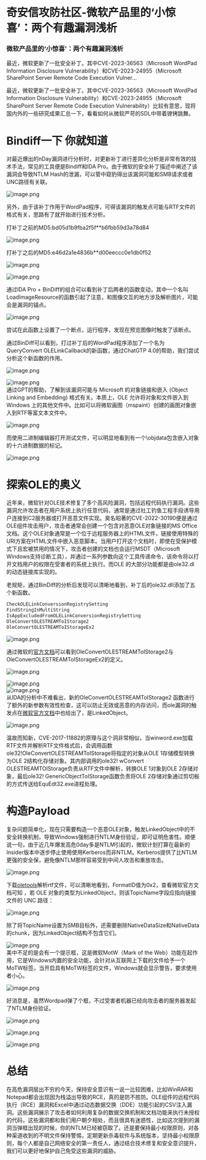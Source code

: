 

# 奇安信攻防社区-微软产品里的‘小惊喜’：两个有趣漏洞浅析

### 微软产品里的‘小惊喜’：两个有趣漏洞浅析

最近，微软更新了一批安全补丁。其中CVE-2023-36563（Microsoft WordPad Information Disclosure Vulnerability）和CVE-2023-24955（Microsoft SharePoint Server Remote Code Execution Vulner...

最近，微软更新了一批安全补丁。其中CVE-2023-36563（Microsoft WordPad Information Disclosure Vulnerability）和CVE-2023-24955（Microsoft SharePoint Server Remote Code Execution Vulnerability）比较有意思，现将国内外的一些研究成果汇总一下，看看如何从微软严苛的SDL中带着镣铐跳舞。

# Bindiff一下 你就知道

对最近爆出的nDay漏洞进行分析时，对更新补丁进行差异化分析是非常有效的技术手法，常见的工具便是Bindiff和IDA Pro。由于微软的安全补丁描述中阐述了该漏洞会导致NTLM Hash的泄漏，可以管中窥豹得出该漏洞可能和SMB请求或者UNC路径有关联。

![image.png](assets/1703831631-eaa625dbddfaa949b3764ae59424f324.png)

另外，由于该补丁作用于WordPad程序，可得该漏洞的触发点可能与RTF文件的格式有关，思路有了就开始进行技术分析。

打补丁之前的MD5:bd05d1b9fba2f5f\*\*b6fbb59d3a78d84

![image.png](assets/1703831631-c45941f963f577c1c4e337f9b6fc6b64.png)

打补丁之后的MD5:e46d2a1e4836b\*\*d00eeccc0e1db0f52

![image.png](assets/1703831631-3cac9ad226ba112c4f25044c7204064c.png)

![image.png](assets/1703831631-f97bbf9c3de664420d4f30b5fc891f05.png)

通过IDA Pro + BinDiff的组合可以看到补丁后两者的函数变动，其中一个名叫LoadImageResource的函数引起了注意，和图像交互的地方涉及解析图片，可能会是漏洞的锚点。

![image.png](assets/1703831631-a5158d251486f96714cc141d8e733d65.png)

尝试在此函数上设置了一个断点，运行程序，发现在预览图像时触发了该断点。

通过BinDiff可以看到，打过补丁后的WordPad程序添加了一个名为QueryConvert OLELinkCallback的新函数，通过ChatGTP 4.0的帮助，我们尝试分析这个新函数的作用。

![image.png](assets/1703831631-21077e445cb917e90e3e30b1be11c5da.png)

![image.png](assets/1703831631-5c8e05be7668f6c59e40147bee4688c1.png)  
通过GPT的帮助，了解到该漏洞可能与 Microsoft 的对象链接和嵌入 (Object Linking and Embedding) 格式有关。本质上，OLE 允许将对象和文件嵌入到 Windows 上的其他文件中。比如可以将微软画图（mspaint）创建的画图对象嵌入到RTF等富文本文件中。

![image.png](assets/1703831631-babc57fd4bebb40918f7fb4b64ef3984.png)

而使用二进制编辑器打开测试文件，可以明显地看到有一个\\objdata包含嵌入对象的十六进制数据的标记。

![image.png](assets/1703831631-85b77207700e75bbe112b72b6cd3f457.png)

# 探索OLE的奥义

近年来，微软针对OLE技术修复了多个高风险漏洞，包括远程代码执行漏洞。这些漏洞允许攻击者在用户系统上执行任意代码，通常是通过社工钓鱼工程手段诱导用户连接到C2服务器或打开恶意文件实现。臭名昭著的CVE-2022-30190便是通过OLE组件攻击用户，攻击者通常会创建一个包含对恶意OLE对象链接的MS Office文档。这个OLE对象通常是一个位于远程服务器上的HTML文件，链接使用特殊的URI方案在HTML文件中嵌入恶意脚本。当用户打开这个文档时，即使在受保护模式下且宏被禁用的情况下，攻击者创建的文档也会运行MSDT（Microsoft Windows支持诊断工具），并通过一系列参数向这个工具传递命令，该命令将以打开文档用户的权限在受害者的系统上执行。而OLE 的大部分功能都是由ole32.dl的动态链接库实现的。

老规矩，通过BinDiff的分析后发现可以清晰地看到，补丁后的ole32.dll添加了五个新函数。

```php
CheckOLELinkConversionRegistrySetting
FindStringInMultiString
IsAppExcludedFromOLELinkConversionRegistrySetting
OleConvertOLESTREAMToIStorage2
OleConvertOLESTREAMToIStorageEx2
```

![image.png](assets/1703831631-44fc23f296c818b4fa58caa719129f8c.png)

通过微软的[官方文档](https://learn.microsoft.com/en-us/windows/win32/stg/oleconvertolestreamtoistorage2)可以看到OleConvertOLESTREAMToIStorage2与OleConvertOLESTREAMToIStorageEx2的定义。

![image.png](assets/1703831631-aaaa9d43e10101b2205d1e8bbf89db59.png)

![image.png](assets/1703831631-82d1a561188ddfa19f19aae120003ab5.png)  
![image.png](assets/1703831631-59f9229affccf48f5f125874ee1751bc.png)  
从IDA的分析中不难看出，新的OleConvertOLESTREAMToIStorage2 函数进行了额外的新参数有效性检查，这可以防止无效或恶意的内存访问，而ole漏洞的触发点在[微软官方文档](https://winprotocoldoc.blob.core.windows.net/productionwindowsarchives/MS-OLEDS/%5BMS-OLEDS%5D.pdf)中也给出了，是LinkedObject。

![image.png](assets/1703831631-f3e68f45441852b77dff01e804b6e3f9.png)

温故而知新，CVE-2017-11882的原理与这个洞非常相似，当winword.exe加载RTF文件并解析RTF文件格式后，会调用函数ole32!OleConvertOLESTREAMToIStorage将指定的对象从OLE 1存储模型转换为OLE 2结构化存储对象。其内部调用的ole32! wConvert OLESTREAMTOIStorage负责从RTF文件中解析，转换OLE 1对象到OLE 2存储对象，最后ole32! GenericObjectToIStorage函数负责将OLE 2存储对象通过剪切板的方式传送给EquEdt32.exe进程处理。

# 构造Payload

复杂问题简单化，现在只需要构造一个恶意OLE对象，触发LinkedObject中的不安全转换机制，导致Windows强制进行NTLM身份验证，即可证明危害性。顺便说一句，由于近几年爆发高危0day多是NTLM引起的，微软计划打算在最新的Insider版本中逐步停止使用使用Kerberos而非NTLM。Kerberos提供了比NTLM更强的安全保，避免像NTLM那样容易受到中间人攻击和重放攻击。

![image.png](assets/1703831631-80257a9e683c378bf5245f93d8676d80.png)

下载[oletools](https://www.kitploit.com/2017/04/oletools-tools-to-analyze-ms-ole2-files.html?m=0)解析rtf文件，可以清晰地看到，FormatID值为0x2，查看微软官方文档可知 ，若 OLE 对象的类型为LinkedObject，则该TopicName字段应指向链接文件的 UNC 路径：

![image.png](assets/1703831631-3ba8ae334cf01402919ca4a789c43827.png)

除了将TopicName设置为SMB目标外，还需要删除NativeDataSize和NativeData的chunk，因为LinkedObject结构不包含它们。

![image.png](assets/1703831631-ef2f2b090818f10fcab8d7ecc9f52fd5.png)  
美中不足的是会有一个提示框，这是微软MotW（Mark of the Web）功能在起作用，它是Windows内置的安全功能，会针对从互联网上下载的文件给予一个MoTW标签，当开启具有MoTW标签的文件，Windows就会显示警告，要求使用者小心。

![image.png](assets/1703831631-08c9e20b181868e69056086a4a06dfa7.png)

好消息是，虽然Wordpad弹了个框，不过受害者机器已经向攻击者的服务器发起了NTLM身份验证。

![image.png](assets/1703831631-c3f6299cd02594ce5c797e4fb90c8df7.png)

![image.png](assets/1703831631-b0635b78129bab9dfca2446640b7bbf4.png)

![image.png](assets/1703831631-2d1a7255993d03f8d13433e232ea9034.png)

# 总结

在高危漏洞层出不穷的今天，保持安全意识有一说一比较困难，比如WinRAR和Notepad都会出现因为栈溢出导致的RCE，真的是防不胜防。OLE组件的远程代码执行（RCE）漏洞和Excel中通过动态数据交换（DDE）功能引起的CSV注入漏洞。这些漏洞展示了攻击者如何利用复杂的数据交换机制和文档功能来执行未授权的代码，这些漏洞都和我们用户朝夕相处，而且很具有迷惑性，比如这次提到的漏洞当弹框出现的时候，你的NTLM已经被窃取了。还是要保持最小权限原则，对各种渠道收到的不明文件保持警惕，定期更新杀毒软件与系统版本，坚持最小权限原则，每个人都是自己网络安全的第一责任人，通过结合技术修复和安全意识提升，我们可以更好地保护自己免受这些漏洞的威胁。
